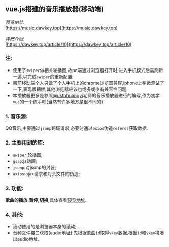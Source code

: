 ## vue.js搭建的音乐播放器(移动端)

*预览地址:*  
[https://music.dawkey.top](https://music.dawkey.top)

*详细介绍:*  
[https://dawkey.top/article/10](https://dawkey.top/article/10)

### 注:
* 使用了`swiper`做相关轮播图,故pc端通过浏览器打开时,进入手机模式后需刷新一遍,以完成`swiper`的重新配置;
* 目前移动端个人只做了个人手机上的chrome浏览器兼容,iphone上稍微测试了一下,表现很糟糕,其他浏览器应该也或多或少有兼容性问题;
* 本播放器更多是参照[@ustbhuangyi](https://github.com/ustbhuangyi)老师的音乐播放器进行的编写,作为初学`vue`的一个练手吧(当然有许多地方是很不同的)

### 1. 音乐源:
QQ音乐,主要通过`jsonp`跨域请求,必要时通过`axios`伪造`referer`获取数据.

### 2. 主要用到的库:
* `swiper`:轮播图;
* `gsap`:js动画;
* `jsonp`:对jsonp的封装;
* `axios`:ajax请求和对头文件的伪造;

### 3. 功能:
**歌曲的播放,暂停,切换**,具体查看[预览地址](https://music.dawkey.top).

### 4. 其他:
* 滚动使用的是浏览器本身的滚动;
* 音频文件接口获取(audio地址):先根据歌曲`id`取得`vkey`数据,根据`id`和`vkey`拼凑出audio地址.
